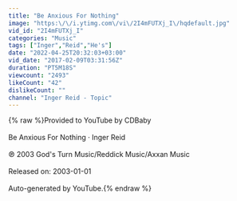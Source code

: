 ```yaml
---
title: "Be Anxious For Nothing"
image: "https:\/\/i.ytimg.com\/vi\/2I4mFUTXj_I\/hqdefault.jpg"
vid_id: "2I4mFUTXj_I"
categories: "Music"
tags: ["Inger","Reid","He's"]
date: "2022-04-25T20:32:03+03:00"
vid_date: "2017-02-09T03:31:56Z"
duration: "PT5M18S"
viewcount: "2493"
likeCount: "42"
dislikeCount: ""
channel: "Inger Reid - Topic"
---
```

{% raw %}Provided to YouTube by CDBaby<br /><br />Be Anxious For Nothing · Inger Reid<br /><br />℗ 2003 God's Turn Music/Reddick Music/Axxan Music<br /><br />Released on: 2003-01-01<br /><br />Auto-generated by YouTube.{% endraw %}
